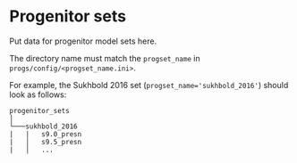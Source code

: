 # Progenitor sets

Put data for progenitor model sets here.

The directory name must match the `progset_name` in `progs/config/<progset_name.ini>`.

For example, the Sukhbold 2016 set (`progset_name='sukhbold_2016'`) should look as follows:

```
progenitor_sets
│
└───sukhbold_2016
|   |   s9.0_presn
|   │   s9.5_presn
|   │   ...
```